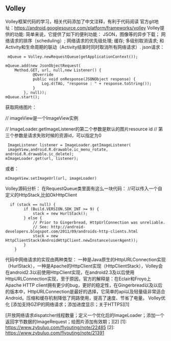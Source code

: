 ## Volley ##
Volley框架代码的学习，相关代码添加了中文注释，有利于代码阅读
官方git地址：https://android.googlesource.com/platform/frameworks/volley 
Volley提供的功能:
简单来说，它提供了如下的便利功能：
JSON，图像等的异步下载；
网络请求的排序（scheduling）;
网络请求的优先级处理;
缓存;
多级别取消请求;
和Activity和生命周期的联动（Activity结束时同时取消所有网络请求）.
json请求：

     mQueue = Volley.newRequestQueue(getApplicationContext());

    mQueue.add(new JsonObjectRequest(
        Method.GET, url, null,new Listener() {
                @Override
                public void onResponse(JSONObject response) {
                    Log.d(TAG, "response : " + response.toString());
                }
            }, null));
    mQueue.start();  

获取网络图片：

// imageView是一个ImageView实例

// ImageLoader.getImageListener的第二个参数是默认的图片resource id
// 第三个参数是请求失败时候的资源id，可以指定为0

     ImageListener listener = ImageLoader.getImageListener(
     imageView,android.R.drawable.ic_menu_rotate, android.R.drawable.ic_delete);
    mImageLoader.get(url, listener);

或者：

    mImageView.setImageUrl(url, imageLoader)

Volley源码分析：
在RequestQueue类里面有这么一块代码：
  //可以传入一个自定义的HttpStack,比如OkHttpClient
  

      if (stack == null) {
            if (Build.VERSION.SDK_INT >= 9) {
                stack = new HurlStack();
            } else {
                // Prior to Gingerbread, HttpUrlConnection was unreliable.
                // See: http://android-developers.blogspot.com/2011/09/androids-http-clients.html
                stack = new HttpClientStack(AndroidHttpClient.newInstance(userAgent));
            }
        }

代码中网络请求的实现由两种类型：
 一种是Java原生的HttpURLConnection实现（HurlStack），一种是Apache的HttpClient实现（HttpClientStack），Volley会在android2.3以前使用HttpClient实现，在android2.3及以后使用HttpURLConnection实现，至于原因，官方的解释是：在Eclair和Froyo上Apache HTTP client拥有更少的bug，更好的稳定性，在Gingerbread以及以后的版本中，HttpURLConnection是最好的选择，它简单的api以及轻量级非常适合Android。压缩和缓存机制降低了网路使用，提高了速度、节省了电量。
Volley优化
    [添加支持GZIP的网络请求；添加进度显示；关于HTTPS][1]
    
[开放网络请求dispatcher线程数量；定义一个优化后的ImageLoader；添加一个返回字节数据的ImageRequest；给图片添加有效期；][2]
  [1]: https://www.zybuluo.com/flyouting/note/22485
  [2]: https://www.zybuluo.com/flyouting/note/21391
